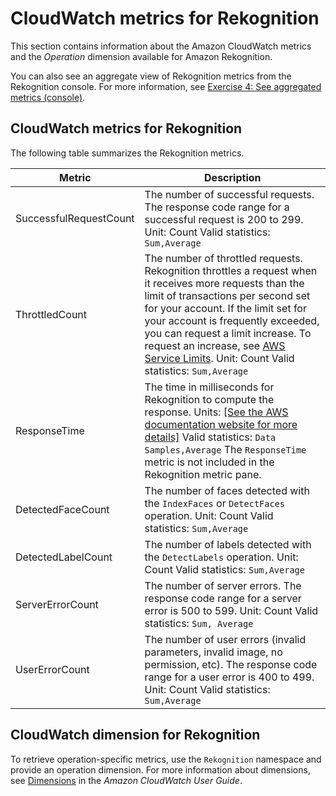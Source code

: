 # CloudWatch metrics for Rekognition<a name="cloudwatch-metricsdim"></a>

This section contains information about the Amazon CloudWatch metrics and the *Operation* dimension available for Amazon Rekognition\.

You can also see an aggregate view of Rekognition metrics from the Rekognition console\. For more information, see [Exercise 4: See aggregated metrics \(console\)](aggregated-metrics.md)\.

## CloudWatch metrics for Rekognition<a name="cloudwatch-metrics"></a>

The following table summarizes the Rekognition metrics\.


| Metric | Description | 
| --- | --- | 
|  SuccessfulRequestCount  |  The number of successful requests\. The response code range for a successful request is 200 to 299\.  Unit: Count Valid statistics: `Sum,Average`  | 
|  ThrottledCount  |  The number of throttled requests\. Rekognition throttles a request when it receives more requests than the limit of transactions per second set for your account\. If the limit set for your account is frequently exceeded, you can request a limit increase\. To request an increase, see [AWS Service Limits](https://docs.aws.amazon.com/general/latest/gr/aws_service_limits.html)\.  Unit: Count Valid statistics: `Sum,Average`  | 
|  ResponseTime  |  The time in milliseconds for Rekognition to compute the response\.  Units: [\[See the AWS documentation website for more details\]](http://docs.aws.amazon.com/rekognition/latest/dg/cloudwatch-metricsdim.html) Valid statistics: `Data Samples,Average` The `ResponseTime` metric is not included in the Rekognition metric pane\.  | 
|  DetectedFaceCount  |  The number of faces detected with the `IndexFaces` or `DetectFaces` operation\. Unit: Count Valid statistics: `Sum,Average`  | 
|  DetectedLabelCount  |  The number of labels detected with the `DetectLabels` operation\. Unit: Count Valid statistics: `Sum,Average`  | 
|  ServerErrorCount  |  The number of server errors\. The response code range for a server error is 500 to 599\. Unit: Count Valid statistics: `Sum, Average`  | 
|  UserErrorCount  |  The number of user errors \(invalid parameters, invalid image, no permission, etc\)\. The response code range for a user error is 400 to 499\. Unit: Count Valid statistics: `Sum,Average`  | 

## CloudWatch dimension for Rekognition<a name="cloudwatch-dimensions"></a>

To retrieve operation\-specific metrics, use the `Rekognition` namespace and provide an operation dimension\. For more information about dimensions, see [Dimensions](https://docs.aws.amazon.com/AmazonCloudWatch/latest/monitoring/cloudwatch_concepts.html#Dimension) in the *Amazon CloudWatch User Guide*\. 